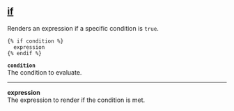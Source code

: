 ## [if](https://shopify.dev/docs/api/liquid/tags/if)

Renders an expression if a specific condition is `true`.

```liquid
{% if condition %}
  expression
{% endif %}
```

**`condition`**  
The condition to evaluate.

---

**expression**  
The expression to render if the condition is met.
